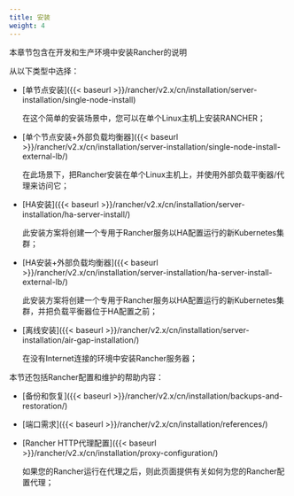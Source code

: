 ```yaml
---
title: 安装
weight: 4
---
```

本章节包含在开发和生产环境中安装Rancher的说明

从以下类型中选择：

- [单节点安装]({{< baseurl >}}/rancher/v2.x/cn/installation/server-installation/single-node-install)

	在这个简单的安装场景中，您可以在单个Linux主机上安装RANCHER；

- [单个节点安装+外部负载均衡器]({{< baseurl >}}/rancher/v2.x/cn/installation/server-installation/single-node-install-external-lb/)

	在此场景下，把Rancher安装在单个Linux主机上，并使用外部负载平衡器/代理来访问它；

-  [HA安装]({{< baseurl >}}/rancher/v2.x/cn/installation/server-installation/ha-server-install/)

 	此安装方案将创建一个专用于Rancher服务以HA配置运行的新Kubernetes集群；

-  [HA安装+外部负载均衡器]({{< baseurl >}}/rancher/v2.x/cn/installation/server-installation/ha-server-install-external-lb/)

 	此安装方案将创建一个专用于Rancher服务以HA配置运行的新Kubernetes集群，并把负载平衡器位于HA配置之前；

-  [离线安装]({{< baseurl >}}/rancher/v2.x/cn/installation/server-installation/air-gap-installation/)

 	在没有Internet连接的环境中安装Rancher服务器；

本节还包括Rancher配置和维护的帮助内容：

-  [备份和恢复]({{< baseurl >}}/rancher/v2.x/cn/installation/backups-and-restoration/)

-  [端口需求]({{< baseurl >}}/rancher/v2.x/cn/installation/references/)

-  [Rancher HTTP代理配置]({{< baseurl >}}/rancher/v2.x/cn/installation/proxy-configuration/)

	如果您的Rancher运行在代理之后，则此页面提供有关如何为您的Rancher配置代理；
